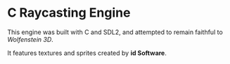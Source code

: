 # C Raycasting Engine

This engine was built with C and SDL2, and attempted to remain faithful to *Wolfenstein 3D*.

It features textures and sprites created by **id Software**.


